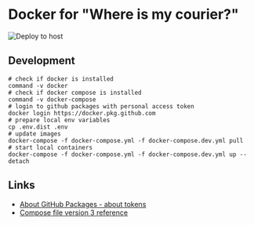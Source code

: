 # Docker for "Where is my courier?"
![Deploy to host](https://github.com/wimc-online/docker/workflows/Deploy%20to%20host/badge.svg)

## Development
```shell script
# check if docker is installed
command -v docker
# check if docker compose is installed
command -v docker-compose
# login to github packages with personal access token
docker login https://docker.pkg.github.com
# prepare local env variables
cp .env.dist .env
# update images
docker-compose -f docker-compose.yml -f docker-compose.dev.yml pull
# start local containers
docker-compose -f docker-compose.yml -f docker-compose.dev.yml up --detach
```

## Links
- [About GitHub Packages - about tokens](https://help.github.com/en/packages/publishing-and-managing-packages/about-github-packages#about-tokens)
- [Compose file version 3 reference](https://docs.docker.com/compose/compose-file/)
